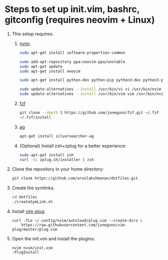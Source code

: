 # Steps to set up init.vim, bashrc, gitconfig (requires neovim + Linux)

1. This setup requires:
    1. [nvim](https://github.com/neovim/neovim/wiki/Installing-Neovim).

        ```bash
        sudo apt-get install software-properties-common

        sudo add-apt-repository ppa:neovim-ppa/unstable
        sudo apt-get update
        sudo apt-get install neovim

        sudo apt-get install python-dev python-pip python3-dev python3-pip

        sudo update-alternatives --install /usr/bin/vi vi /usr/bin/nvim 60
        sudo update-alternatives --install /usr/bin/vim vim /usr/bin/nvim 60
        ```

    1. [fzf](https://github.com/junegunn/fzf#installation)

        ```bash
        git clone --depth 1 https://github.com/junegunn/fzf.git ~/.fzf
        ~/.fzf/install
        ```

    1. [ag](https://github.com/ggreer/the_silver_searcher)
        ```bash
        apt-get install silversearcher-ag
        ```

    1. (Optional) Install zsh+zplug for a better experience:
        ```bash
        sudo apt-get install zsh
        curl -sL zplug.sh/installer | zsh
        ```

1. Clone the repository in your home directory:

    ```bash
    git clone https://github.com/arunlakshmanan/dotfiles.git
    ```

1. Create the symlinks:

    ```bash
    cd dotfiles
    ./createSymLink.sh
    ```

1. Install [vim-plug](https://github.com/junegunn/vim-plug):
    ```
    curl -fLo ~/.config/nvim/autoload/plug.vim --create-dirs \
        https://raw.githubusercontent.com/junegunn/vim-plug/master/plug.vim
    ```

1. Open the init.vim and install the plugins:

    ```
    nvim nvim/init.vim
    :PlugInstall
    ```
